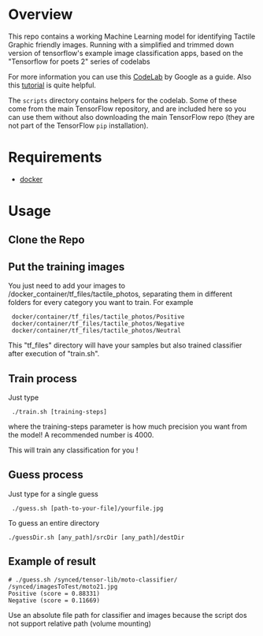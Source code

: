 # Overview

This repo contains a working Machine Learning model for identifying Tactile Graphic friendly images. Running with a simplified and trimmed down version of tensorflow's example image classification apps, based on the "Tensorflow for poets 2" series of codelabs

For more information you can use this [CodeLab](https://codelabs.developers.google.com/codelabs/tensorflow-for-poets/?utm_campaign=chrome_series_machinelearning_063016&utm_source=gdev&utm_medium=yt-desc#0) by Google as a guide. Also this [tutorial](https://www.tensorflow.org/versions/r0.9/how_tos/image_retraining/index.html) is quite helpful.


The `scripts` directory contains helpers for the codelab. Some of these come from the main TensorFlow repository, and are included here so you can use them without also downloading the main TensorFlow repo (they are not part of the TensorFlow `pip` installation).

# Requirements

* [docker](https://www.docker.com/products/docker-toolbox)

# Usage 

## Clone the Repo

## Put the training images

You just need to add your images to /docker_container/tf_files/tactile_photos, separating them in different folders for every category
you want to train.
For example
```
 docker/container/tf_files/tactile_photos/Positive
 docker/container/tf_files/tactile_photos/Negative
 docker/container/tf_files/tactile_photos/Neutral

``` 
 This "tf_files" directory will have your samples but also trained classifier after execution of "train.sh". 

## Train process
 
Just type
```
 ./train.sh [training-steps]
``` 
where the training-steps parameter is how much precision you want from the model! A recommended number is 4000.

This will train any classification for you !

## Guess process

Just type for a single guess
```
 ./guess.sh [path-to-your-file]/yourfile.jpg
```

To guess an entire directory
```
./guessDir.sh [any_path]/srcDir [any_path]/destDir
```

## Example of result
```
# ./guess.sh /synced/tensor-lib/moto-classifier/ /synced/imagesToTest/moto21.jpg
Positive (score = 0.88331)
Negative (score = 0.11669)
```

Use an absolute file path for classifier and images because the script dos not support relative path (volume mounting)



